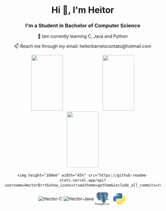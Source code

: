 <h1 align="center">Hi 👋, I'm Heitor</h1>
<h3 align="center">I'm a Student in Bachelor of Computer Science</h3>

<p align="center">
🔭 Iam currently learning C, Java and Python
</p>

<p align="center">
📫 Reach me through my email: heitorbarretocontato@hotmail.com
</p>

<div align="center">
  <img height="180em" width="45%" src="https://github-readme-stats.vercel.app/api/top-langs/?username=HectorBrrt&layout=compact&langs_count=7&theme=gotham"/>
  
    
    
  <img height="180em" width="45%" src="https://github-readme-stats.vercel.app/api?username=HectorBrrt&show_icons=true&theme=gotham&include_all_commits=true&count_private=true"/>
    
  <img height="180em" width="45%" src="https://github-readme-stats.vercel.app/api/top-langs/?username=HectorBrrt&layout=compact&langs_count=7&theme=gotham"/>
  
    
    
    <img height="180em" width="45%" src="https://github-readme-stats.vercel.app/api?username=HectorBrrt&show_icons=true&theme=gotham&include_all_commits=true&count_private=true"/>
    
</div>

<div align="center">
  <img align="center" alt="Hector-C" height="45" width="50" src="https://cdn.jsdelivr.net/gh/devicons/devicon/icons/c/c-original.svg" />
  <img align="center" alt="Hector-Java" height="45" width="50" src="https://cdn.jsdelivr.net/gh/devicons/devicon/icons/java/java-original.svg" />
  <img align="center" alt="Hector-postgreSQL" height="45" width="50"src="https://raw.githubusercontent.com/devicons/devicon/master/icons/postgresql/postgresql-original-wordmark.svg"/>
  <img align="center" alt="Hector-Python" height="45" width="50" src="https://raw.githubusercontent.com/devicons/devicon/master/icons/python/python-original.svg"/>
</div>
